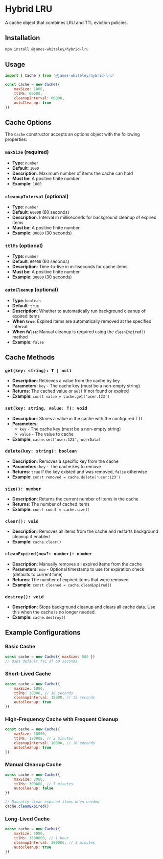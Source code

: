 # Hybrid LRU

A cache object that combines LRU and TTL eviction policies.

## Installation

```bash
npm install @james-whiteley/hybrid-lru
```

## Usage

```javascript
import { Cache } from '@james-whiteley/hybrid-lru'

const cache = new Cache({
    maxSize: 1000,
    ttlMs: 60000,
    cleanupInterval: 60000,
    autoCleanup: true
})
```

## Cache Options

The `Cache` constructor accepts an options object with the following properties:

### `maxSize` (required)
- **Type**: `number`
- **Default**: `1000`
- **Description**: Maximum number of items the cache can hold
- **Must be**: A positive finite number
- **Example**: `1000`

### `cleanupInterval` (optional)
- **Type**: `number`
- **Default**: `60000` (60 seconds)
- **Description**: Interval in milliseconds for background cleanup of expired items
- **Must be**: A positive finite number
- **Example**: `30000` (30 seconds)

### `ttlMs` (optional)
- **Type**: `number`
- **Default**: `60000` (60 seconds)
- **Description**: Time-to-live in milliseconds for cache items
- **Must be**: A positive finite number
- **Example**: `30000` (30 seconds)

### `autoCleanup` (optional)
- **Type**: `boolean`
- **Default**: `true`
- **Description**: Whether to automatically run background cleanup of expired items
- **When `true`**: Expired items are automatically removed at the specified interval
- **When `false`**: Manual cleanup is required using the `cleanExpired()` method
- **Example**: `false`

## Cache Methods

### `get(key: string): T | null`
- **Description**: Retrieves a value from the cache by key
- **Parameters**: `key` - The cache key (must be a non-empty string)
- **Returns**: The cached value or `null` if not found or expired
- **Example**: `const value = cache.get('user:123')`

### `set(key: string, value: T): void`
- **Description**: Stores a value in the cache with the configured TTL
- **Parameters**: 
  - `key` - The cache key (must be a non-empty string)
  - `value` - The value to cache
- **Example**: `cache.set('user:123', userData)`

### `delete(key: string): boolean`
- **Description**: Removes a specific key from the cache
- **Parameters**: `key` - The cache key to remove
- **Returns**: `true` if the key existed and was removed, `false` otherwise
- **Example**: `const removed = cache.delete('user:123')`

### `size(): number`
- **Description**: Returns the current number of items in the cache
- **Returns**: The number of cached items
- **Example**: `const count = cache.size()`

### `clear(): void`
- **Description**: Removes all items from the cache and restarts background cleanup if enabled
- **Example**: `cache.clear()`

### `cleanExpired(now?: number): number`
- **Description**: Manually removes all expired items from the cache
- **Parameters**: `now` - Optional timestamp to use for expiration check (defaults to current time)
- **Returns**: The number of expired items that were removed
- **Example**: `const cleaned = cache.cleanExpired()`

### `destroy(): void`
- **Description**: Stops background cleanup and clears all cache data. Use this when the cache is no longer needed.
- **Example**: `cache.destroy()`

## Example Configurations

### Basic Cache
```javascript
const cache = new Cache({ maxSize: 500 })
// Uses default TTL of 60 seconds
```

### Short-Lived Cache
```javascript
const cache = new Cache({
    maxSize: 1000,
    ttlMs: 30000, // 30 seconds
    cleanupInterval: 15000, // 15 seconds
    autoCleanup: true
})
```

### High-Frequency Cache with Frequent Cleanup
```javascript
const cache = new Cache({
    maxSize: 10000,
    ttlMs: 120000, // 2 minutes
    cleanupInterval: 10000, // 10 seconds
    autoCleanup: true
})
```

### Manual Cleanup Cache
```javascript
const cache = new Cache({
    maxSize: 2000,
    ttlMs: 300000, // 5 minutes
    autoCleanup: false
})

// Manually clean expired items when needed
cache.cleanExpired()
```

### Long-Lived Cache
```javascript
const cache = new Cache({
    maxSize: 5000,
    ttlMs: 3600000, // 1 hour
    cleanupInterval: 300000, // 5 minutes
    autoCleanup: true
})
```

